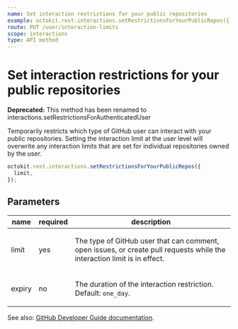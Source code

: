 ```yaml
---
name: Set interaction restrictions for your public repositories
example: octokit.rest.interactions.setRestrictionsForYourPublicRepos({ limit })
route: PUT /user/interaction-limits
scope: interactions
type: API method
---
```


# Set interaction restrictions for your public repositories

**Deprecated:** This method has been renamed to interactions.setRestrictionsForAuthenticatedUser

Temporarily restricts which type of GitHub user can interact with your public repositories. Setting the interaction limit at the user level will overwrite any interaction limits that are set for individual repositories owned by the user.

```js
octokit.rest.interactions.setRestrictionsForYourPublicRepos({
  limit,
});
```

## Parameters

<table>
  <thead>
    <tr>
      <th>name</th>
      <th>required</th>
      <th>description</th>
    </tr>
  </thead>
  <tbody>
    <tr><td>limit</td><td>yes</td><td>

The type of GitHub user that can comment, open issues, or create pull requests while the interaction limit is in effect.

</td></tr>
<tr><td>expiry</td><td>no</td><td>

The duration of the interaction restriction. Default: `one_day`.

</td></tr>
  </tbody>
</table>

See also: [GitHub Developer Guide documentation](https://docs.github.com/rest/reference/interactions#set-interaction-restrictions-for-your-public-repositories).
